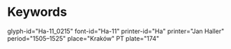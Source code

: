 # Keywords
glyph-id="Ha-11_0215"
font-id="Ha-11"
printer-id="Ha"
printer="Jan Haller"
period="1505–1525"
place="Kraków"
PT plate="174"
